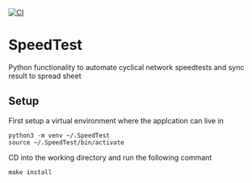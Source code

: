 [![CI](https://github.com/floroe1988/SpeedTest/actions/workflows/main.yml/badge.svg)](https://github.com/floroe1988/SpeedTest/actions/workflows/main.yml)

# SpeedTest
Python functionality to automate cyclical network speedtests and sync result to spread sheet

## Setup
First setup a virtual environment where the applcation can live in
```
python3 -m venv ~/.SpeedTest
source ~/.SpeedTest/bin/activate
```

CD into the working directory and run the following commant
```
make install
```
